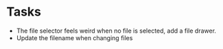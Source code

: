# Tasks
* The file selector feels weird when no file is selected, add a file drawer.
* Update the filename when changing files
